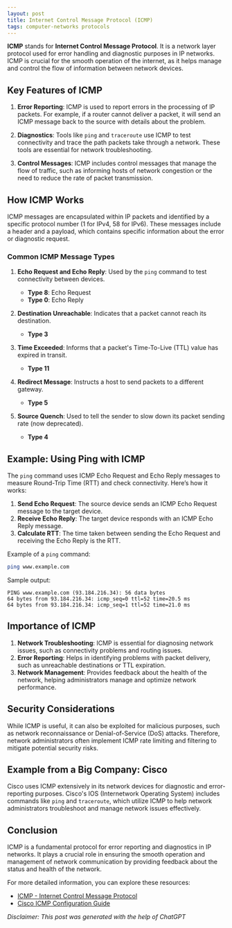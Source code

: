 ```yaml
---
layout: post
title: Internet Control Message Protocol (ICMP)
tags: computer-networks protocols
---
```


**ICMP** stands for **Internet Control Message Protocol**. It is a network layer protocol used for error handling and diagnostic purposes in IP networks. ICMP is crucial for the smooth operation of the internet, as it helps manage and control the flow of information between network devices.

## Key Features of ICMP

1. **Error Reporting**: ICMP is used to report errors in the processing of IP packets. For example, if a router cannot deliver a packet, it will send an ICMP message back to the source with details about the problem.

2. **Diagnostics**: Tools like `ping` and `traceroute` use ICMP to test connectivity and trace the path packets take through a network. These tools are essential for network troubleshooting.

3. **Control Messages**: ICMP includes control messages that manage the flow of traffic, such as informing hosts of network congestion or the need to reduce the rate of packet transmission.

## How ICMP Works

ICMP messages are encapsulated within IP packets and identified by a specific protocol number (1 for IPv4, 58 for IPv6). These messages include a header and a payload, which contains specific information about the error or diagnostic request.

### Common ICMP Message Types

1. **Echo Request and Echo Reply**: Used by the `ping` command to test connectivity between devices.
   - **Type 8**: Echo Request
   - **Type 0**: Echo Reply

2. **Destination Unreachable**: Indicates that a packet cannot reach its destination.
   - **Type 3**

3. **Time Exceeded**: Informs that a packet's Time-To-Live (TTL) value has expired in transit.
   - **Type 11**

4. **Redirect Message**: Instructs a host to send packets to a different gateway.
   - **Type 5**

5. **Source Quench**: Used to tell the sender to slow down its packet sending rate (now deprecated).
   - **Type 4**

## Example: Using Ping with ICMP

The `ping` command uses ICMP Echo Request and Echo Reply messages to measure Round-Trip Time (RTT) and check connectivity. Here’s how it works:

1. **Send Echo Request**: The source device sends an ICMP Echo Request message to the target device.
2. **Receive Echo Reply**: The target device responds with an ICMP Echo Reply message.
3. **Calculate RTT**: The time taken between sending the Echo Request and receiving the Echo Reply is the RTT.

Example of a `ping` command:

```sh
ping www.example.com
```

Sample output:

```plaintext
PING www.example.com (93.184.216.34): 56 data bytes
64 bytes from 93.184.216.34: icmp_seq=0 ttl=52 time=20.5 ms
64 bytes from 93.184.216.34: icmp_seq=1 ttl=52 time=21.0 ms
```

## Importance of ICMP

1. **Network Troubleshooting**: ICMP is essential for diagnosing network issues, such as connectivity problems and routing issues.
2. **Error Reporting**: Helps in identifying problems with packet delivery, such as unreachable destinations or TTL expiration.
3. **Network Management**: Provides feedback about the health of the network, helping administrators manage and optimize network performance.

## Security Considerations

While ICMP is useful, it can also be exploited for malicious purposes, such as network reconnaissance or Denial-of-Service (DoS) attacks. Therefore, network administrators often implement ICMP rate limiting and filtering to mitigate potential security risks.

## Example from a Big Company: Cisco

Cisco uses ICMP extensively in its network devices for diagnostic and error-reporting purposes. Cisco's IOS (Internetwork Operating System) includes commands like `ping` and `traceroute`, which utilize ICMP to help network administrators troubleshoot and manage network issues effectively.

## Conclusion

ICMP is a fundamental protocol for error reporting and diagnostics in IP networks. It plays a crucial role in ensuring the smooth operation and management of network communication by providing feedback about the status and health of the network.

For more detailed information, you can explore these resources:
- [ICMP - Internet Control Message Protocol](https://en.wikipedia.org/wiki/Internet_Control_Message_Protocol)
- [Cisco ICMP Configuration Guide](https://www.cisco.com/c/en/us/support/docs/ip/internet-control-message-protocol-icmp/118315-technote-icmp-00.html)


_Disclaimer: This post was generated with the help of ChatGPT_